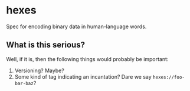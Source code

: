 # hexes

Spec for encoding binary data in human-language words.

## What is this serious?

Well, if it is, then the following things would probably be important:

1. Versioning? Maybe?
2. Some kind of tag indicating an incantation? Dare we say `hexes://foo-bar-baz`?
